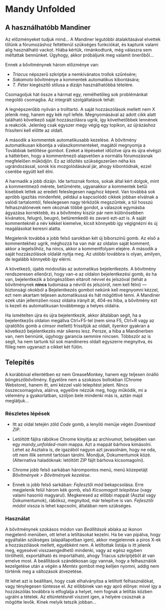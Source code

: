 # Mandy Unfolded

## A használhatóbb Mandiner

Az előzményeket tudjuk mind... A Mandiner legutóbbi átalakításával elvettek tőlünk a fórumozáshoz feltétlenül szükséges funkciókat, és kaptunk valami alig használható vackot. Hiába kértük, rimánkodtunk, még válaszra sem méltattak bennünket. Úgyhogy, akkor próbáljunk meg valamit önerőből...

Ennek a bővítménynek három előzménye van:

* _Triacus_ népszerű szkriptje a nemkívánatos trollok szűrésére;
* _Sakamoto_ bővítménye a kommentek automatikus kibontására;
* _T. Péter_ kiegészítő stílusa a dizájn használhatóbbá tételére.

Csomagoljuk hát össze a hármat egy, remélhetőleg sok problémánkat megoldó csomagba. Az integrált szolgáltatások tehát:

A legnépszerűbb nyilván a trolltartó. A saját hozzászólások mellett nem X jelenik meg, hanem egy kék nyíl lefele. Megnyomásával az adott cikk alatt található következő saját hozzászólásra ugrik, így követhetőbbek lennének a reakciók. Jelenleg csak egyszer megy végig egy topikon, az újrázáshoz frissíteni kell előtte az oldalt.

A második a kommentek automatikusabb kezelése. A bővítmény automatikusan kibontja a válaszkommenteket, magától megnyomja a Továbbiak betöltése gombot. Ezeket a lépéseket időzítve újra és újra elvégzi a háttérben, hogy a kommentmező alapvetően a normális fórumozásnak megfelelően működjön. Ez az időzítés szükségszerűen néha kis ugrándozással, sorok kis mozgolódásával jár, ahogy kibontódnak, ezzel cserébe együtt kell élni.

A harmadik a jobb dizájn. Ide tartoznak fontos, sokak által kért dolgok, mint a kommentmező mérete, betűmérete, ugyanakkor a kommentek betűi kisebbek lettek az eredeti feleslegesen nagyhoz képest. Van továbbá sok apróbb igazítás mindenfelé, például a kapcsolódó cikkek jobban elválnak a valódi tartalomtól, feleslegesen nagy térközök megszűntek, a túl hosszú felhasználónevek nem okoznak többé gondot, a válaszok egymásba ágyazása korrektebb, és a bővítmény kiszűr pár nem különösebben kívánatos, felugró, beugró, betüremkedő és zavaró ezt-azt is. A saját kommenteknél a név kékkel kiemelve, kicsit könnyebb így végignézni és új reagálásokat keresni alatta.

Megjelenik továbbá a jobb felső sarokban két új bíborszínű gomb. Az első a kommentekhez ugrik, méghozzá ha van már az oldalon saját komment, akkor a legelsőhöz, ha nincs, akkor a kommentfolyam elejére. A második a saját hozzászólások oldalát nyitja meg. Az utóbbi továbbra is olyan, amilyen, de legalább könnyebb így elérni.

A következő, újabb módosítás az automatikus bejelentkezés. A bővítmény rendszeresen ellenőrzi, hogy van-e az oldalon bejelentkezési gomb, és ha van, bejelentkezik a böngészőben eltárolt
névvel és jelszóval (tehát a bővítménynek **nincs** tudomása a névről és jelszóról, nem kell félni) — biztonsági okokból a Bejelentkezés gombot nekünk kell megnyomni kézzel, ezt nem akartam
teljesen automatikussá és hát mögöttivé tenni. A Mandiner ezek után jellemzően rossz oldalra irányít át, 404-es hiba, a bővítmény ezt is kezeli és automatikusan továbbmegy a helyes oldalra.

Ha ismételten újra és újra bejelentkezik, akkor általában segít, ha a bejelentkezős oldalon megállva Ctrl+F5-tel (nem sima F5, Ctrl+R vagy az újratöltős gomb a címsor mellett) frissítjük az oldalt,
ilyenkor gyakran  a következő bejelentkezés már sikeres lesz. Persze, a hiba a Mandinerben van, nem bennünk, úgyhogy garancia semmire nincsen. Többször az is segít, ha nem tartunk túl sok mandineres
oldalt egyszerre megnyitva, és főleg nem ugyanazt a cikket két fülön.

## Telepítés

A korábbival ellentétben ez nem GreaseMonkey, hanem egy teljesen önálló böngészőbővítmény. Egyelőre nem a szokásos boltokban (Chrome Webstore), hanem itt, ami kézzel való telepítést jelent. Nincs összecsomagolva, aláírva, egyelőre nézzük meg, hogy működik, mi a vélemény a gyakorlatban, szóljon bele mindenki más is, aztán majd meglátjuk...

### Részletes lépések

* Itt az oldal tetején zöld *Code* gomb, a lenyíló menüje végén *Download ZIP*.

* Letöltött fájlra rábökve Chrome kinyitja az archívumot, belsejében van egy *mandy_unfolded-main* mappa. Azt a mappát bárhova kimásolni. Lehet az Asztalra is, de igazából nagyon azt javasolnám, hogy ne oda, ott nem illik semmit tartósan tárolni. Mondjuk, Dokumentumok közé. (Alternatíva haladóknak: letöltött ZIP fájlt bárhova kicsomagolni).

* Chrome jobb felső sarkában hárompontos menü, menü közepetájt *Bővítmények > Bővítmények kezelése*.

* Ennek is jobb felső sarkában: *Fejlesztői mód* bekapcsolása. Erre megjelenik felül három kék gomb, első *Kicsomagolt telepítése* (vagy valami hasonló magyarul). Megkeresed az előbbi mappát (Asztal vagy Dokumentumok), ráböksz, megnyitod, már telepítve is van. *Fejlesztői módot* vissza is lehet kapcsolni, általában nem szükséges.

### Használat

A bővítménynek szokásos módon van *Beállítások* ablaka az ikonon megjelenő menüben, ott lehet a letiltásokat kezelni. Ha be van pipálva, hogy egyáltalán szükséges (alapállapotban igen), akkor megjelennek a piros X-ek a hozzászólások mellett, egyébként nem. A letiltottak listája is itt jelenik meg, egyesével visszaengedhető mindenki, vagy az egész egyben törölhető, exportálható és importálható, ahogy Triacus szkriptjéből át van emelve most. A beállítások szándékosan úgy vannak, hogy a felhasználók kezelgetése után a végén a *Mentés* gombot meg kelljen nyomni, addig nem történik meg a változások átvezetése.

Itt lehet azt is beállítani, hogy csak elhalványítsa a letiltott felhasználókat, vagy ténylegesen tüntesse el. Az előbbinek van egy apró előnye: mivel így a hozzászólás továbbra is elfoglalja a helyet, nem fognak a letiltás közben ugrálni a tételek. Az eltüntetésnél viszont igen, a helyére csúsznak a mögötte levők. Kinek melyik tetszik jobban...
